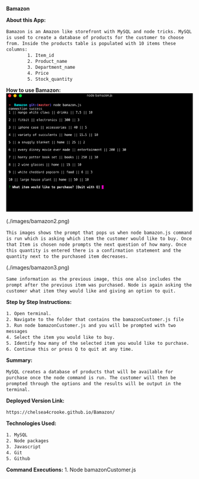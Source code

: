 **Bamazon**

**About this App:**

    Bamazon is an Amazon like storefront with MySQL and node tricks. MySQL is used to create a database of products for the customer to choose from. Inside the products table is populated with 10 items these columns:
            1. Item_id
            2. Product_name
            3. Department_name
            4. Price
            5. Stock_quantity

**How to use Bamazon:**
<img src= "images/bamazon1.png" alt= "This first image is showing a successful connection to node as well as the results when the command node bamazon.js is typed. This command populates the MySQL database. As well as asking what item the customer would like to buy and then giving an option to quit the transaction.">

(./images/bamazon2.png)

    This images shows the prompt that pops us when node bamazon.js command is run which is asking which item the customer would like to buy. Once that Item is chosen node prompts the next question of how many. Once this quantity is entered there is a confirmation statement and the quantity next to the purchased item decreases. 

(./images/bamazon3.png)

    Same information as the previous image, this one also includes the prompt after the previous item was purchased. Node is again asking the customer what item they would like and giving an option to quit. 

**Step by Step Instructions:**

    1. Open terminal.
    2. Navigate to the folder that contains the bamazonCustomer.js file
    3. Run node bamazonCustomer.js and you will be prompted with two messages
    4. Select the item you would like to buy.
    5. Identify how many of the selected item you would like to purchase.
    6. Continue this or press Q to quit at any time.

**Summary:**

    MySQL creates a database of products that will be available for purchase once the node command is run. The customer will then be prompted through the options and the results will be output in the terminal.

**Deployed Version Link:**

    https://chelsea4crooke.github.io/Bamazon/

**Technologies Used:**

    1. MySQL
    2. Node packages
    3. Javascript
    4. Git
    5. Github

**Command Executions:**
    1. Node bamazonCustomer.js
